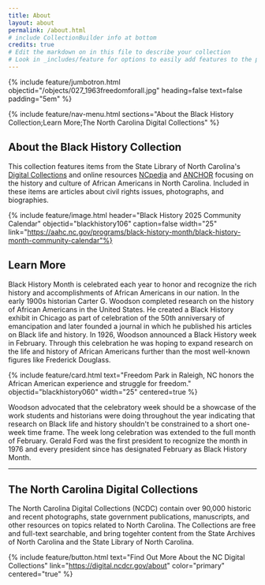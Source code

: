 ```yaml
---
title: About
layout: about
permalink: /about.html
# include CollectionBuilder info at bottom
credits: true
# Edit the markdown on in this file to describe your collection
# Look in _includes/feature for options to easily add features to the page
---
```


{% include feature/jumbotron.html objectid="/objects/027_1963freedomforall.jpg" heading=false text=false padding="5em" %} 

{% include feature/nav-menu.html sections="About the Black History Collection;Learn More;The North Carolina Digital Collections" %}

## About the Black History Collection

This collection features items from the State Library of North Carolina's [Digital Collections](https://digital.ncdcr.gov/) and online resources [NCpedia](https://ncpedia.org/) and [ANCHOR](https://ncpedia.org/anchor/anchor) focusing on the history and culture of African Americans in North Carolina. Included in these items are articles about civil rights issues, photographs, and biographies.

{% include feature/image.html header="Black History 2025 Community Calendar" objectid="blackhistory106" caption=false width="25" link="https://aahc.nc.gov/programs/black-history-month/black-history-month-community-calendar"%}
## Learn More

Black History Month is celebrated each year to honor and recognize the rich history and accomplishments of African Americans in our nation. In the early 1900s historian Carter G. Woodson completed research on the history of African Americans in the United States.  He created a Black History exhibit in Chicago as part of celebration of the 50th anniversary of emancipation and later founded a journal in which he published his articles on Black life and history. In 1926, Woodson announced a Black History week in February. Through this celebration he was hoping to expand research on the life and history of African Americans further than the most well-known figures like Frederick Douglass.   

{% include feature/card.html text="Freedom Park in Raleigh, NC honors the African American experience and struggle for freedom." objectid="blackhistory060" width="25" centered=true %}

Woodson advocated that the celebratory week should be a showcase of the work students and historians were doing throughout the year indicating that research on Black life and history shouldn't be constrained to a short one-week time frame.  The week long celebration was extended to the full month of February. Gerald Ford was the first president to recognize the month in 1976 and every president since has designated February as Black History Month.

---------------------------------------------------------------------------------------
## The North Carolina Digital Collections
The North Carolina Digital Collections (NCDC) contain over 90,000 historic and recent photographs, state government publications, manuscripts, and other resources on topics related to North Carolina.  The Collections are free and full-text searchable, and bring togehter content from the State Archives of North Carolina and the State Library of North Carolina.

{% include feature/button.html text="Find Out More About the NC Digital Collections" link="https://digital.ncdcr.gov/about" color="primary" centered="true" %}